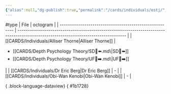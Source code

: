 ```yaml
---
{"alias":null,"dg-publish":true,"permalink":"/cards/individuals/estj/","dgPassFrontmatter":true,"created":"2023-04-29T12:09:25.378+02:00","updated":"2023-05-02T11:08:25.394+02:00"}
---
```


#type
| File                                                    | octogram                                                                                                                            |
| ------------------------------------------------------- | ----------------------------------------------------------------------------------------------------------------------------------- |
| [[CARDS/Individuals/Alliser Thorne\|Alliser Thorne]] | <ul><li>[[CARDS/Depth Psychology Theory/SD🤸⬅️.md\\|SD🤸⬅️]]</li><li>[[CARDS/Depth Psychology Theory/UF👤➡️.md\\|UF👤➡️]]</li></ul> |
| [[CARDS/Individuals/Dr Eric Berg\|Dr Eric Berg]]     | \-                                                                                                                                  |
| [[CARDS/Individuals/Obi-Wan Kenobi\|Obi-Wan Kenobi]] | \-                                                                                                                                  |

{ .block-language-dataview}
{ #1b1728}


